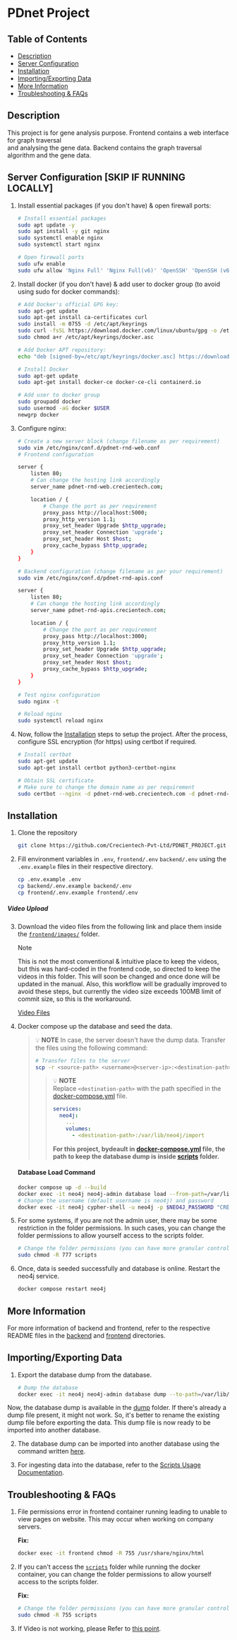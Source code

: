 <!--
This is a markdown file used for documenting things. If you viewing this on a code editor please render this page before reading.
If you are using VS Code, press Ctrl + Shift + V on windows. Cmd + Shift + V for Mac.
For other IDEs, refer to their mannual for enabling markdown rendering feature.
-->

# PDnet Project

## Table of Contents

- [Description](#description)
- [Server Configuration](#server-configuration)
- [Installation](#installation)
- [Importing/Exporting Data](#importingexporting-data)
- [More Information](#more-information)
- [Troubleshooting & FAQs](#troubleshooting--faqs)

## Description

This project is for gene analysis purpose. Frontend contains a web interface for graph traversal  
and analysing the gene data. Backend contains the graph traversal algorithm and the gene data.

## Server Configuration [SKIP IF RUNNING LOCALLY]

1. Install essential packages (if you don't have) & open firewall ports:

	```bash
	# Install essential packages
	sudo apt update -y
	sudo apt install -y git nginx
	sudo systemctl enable nginx
	sudo systemctl start nginx

	# Open firewall ports
	sudo ufw enable
	sudo ufw allow 'Nginx Full' 'Nginx Full(v6)' 'OpenSSH' 'OpenSSH (v6)'
	```

2. Install docker (if you don't have) & add user to docker group (to avoid using sudo for docker commands):

    ```bash
    # Add Docker's official GPG key:
    sudo apt-get update
    sudo apt-get install ca-certificates curl
    sudo install -m 0755 -d /etc/apt/keyrings
    sudo curl -fsSL https://download.docker.com/linux/ubuntu/gpg -o /etc/apt/keyrings/docker.asc
    sudo chmod a+r /etc/apt/keyrings/docker.asc

    # Add Docker APT repository:
    echo "deb [signed-by=/etc/apt/keyrings/docker.asc] https://download.docker.com/linux/ubuntu $(lsb_release -cs) stable" | sudo tee /etc/apt/sources.list.d/docker.list > /dev/null

    # Install Docker
    sudo apt-get update
    sudo apt-get install docker-ce docker-ce-cli containerd.io

    # Add user to docker group
    sudo groupadd docker
    sudo usermod -aG docker $USER
    newgrp docker
    ```

3. Configure nginx:

    ```bash
    # Create a new server block (change filename as per requirement)
    sudo vim /etc/nginx/conf.d/pdnet-rnd-web.conf
    # Frontend configuration
    ```

    ```bash
    server {
        listen 80;
        # Can change the hosting link accordingly
        server_name pdnet-rnd-web.crecientech.com;

        location / {
            # Change the port as per requirement
            proxy_pass http://localhost:5000;
            proxy_http_version 1.1;
            proxy_set_header Upgrade $http_upgrade;
            proxy_set_header Connection 'upgrade';
            proxy_set_header Host $host;
            proxy_cache_bypass $http_upgrade;
        }
    }
    ```

    ```bash
    # Backend configuration (change filename as per your requirement)
    sudo vim /etc/nginx/conf.d/pdnet-rnd-apis.conf
    ```

    ```bash
    server {
        listen 80;
        # Can change the hosting link accordingly
        server_name pdnet-rnd-apis.crecientech.com;

        location / {
            # Change the port as per requirement
            proxy_pass http://localhost:3000;
            proxy_http_version 1.1;
            proxy_set_header Upgrade $http_upgrade;
            proxy_set_header Connection 'upgrade';
            proxy_set_header Host $host;
            proxy_cache_bypass $http_upgrade;
        }
    }
    ```

    ```bash
    # Test nginx configuration
    sudo nginx -t

    # Reload nginx
    sudo systemctl reload nginx
    ```

4. Now, follow the [Installation](#installation) steps to setup the project. After the process, configure SSL encryption (for https) using certbot if required.

    ```bash
    # Install certbot
    sudo apt-get update
    sudo apt-get install certbot python3-certbot-nginx

    # Obtain SSL certificate 
    # Make sure to change the domain name as per requirement
    sudo certbot --nginx -d pdnet-rnd-web.crecientech.com -d pdnet-rnd-apis.crecientech.com
    ```

## Installation

1. Clone the repository

    ```bash
    git clone https://github.com/Crecientech-Pvt-Ltd/PDNET_PROJECT.git && cd PDnet
    ```

2. Fill environment variables in `.env`, `frontend/.env`  `backend/.env` using the `.env.example` files in their respective directory.

    ```bash
    cp .env.example .env
    cp backend/.env.example backend/.env
    cp frontend/.env.example frontend/.env
    ```


##### Video Upload
3. Download the video files from the following link and place them inside the [`frontend/images/`](./frontend/public/video/) folder.

    > [!NOTE]
    > This is not the most conventional & intuitive place to keep the videos, but this was hard-coded in the frontend code, so directed to keep the videos in this folder. This will soon be changed and once done will be updated in the manual. Also, this workflow will be gradually improved to avoid these steps, but currently the video size exceeds 100MB limit of commit size, so this is the workaround.

    [Video Files](https://drive.google.com/drive/u/2/folders/1ZnQ7802kUhu9uGyD7rXONvULb4ELSv4l)
    

4. Docker compose up the database and seed the data.
    > 💡 **NOTE**
    > In case, the server doesn't have the dump data. Transfer the files using the following command:
    > ```bash
    > # Transfer files to the server
    > scp -r <source-path> <username>@<server-ip>:<destination-path>
    > ```
    > > 💡 **NOTE**  
    > > Replace `<destination-path>` with the path specified in the [docker-compose.yml](../docker-compose.yml) file.
    > > ```yaml
    > > services:
    > >   neo4j:
    > >     ...
    > >     volumes:
    > >       - <destination-path>:/var/lib/neo4j/import
    > > ```
    > > **For this project, bydeault in [docker-compose.yml](../docker-compose.yml) file, the path to keep the database dump is inside [scripts](./scripts) folder.** 
    
    #### Database Load Command
    ```bash
    docker compose up -d --build
    docker exec -it neo4j neo4j-admin database load --from-path=/var/lib/neo4j/import/ pdnet
    # Change the username (default username is neo4j) and password
    docker exec -it neo4j cypher-shell -u neo4j -p $NEO4J_PASSWORD "CREATE DATABASE pdnet; START pdnet;"
    ```

6. For some systems, if you are not the admin user, there may be some restriction in the folder permissions. In such cases, you can change the folder permissions to allow yourself access to the scripts folder.

    ```bash
    # Change the folder permissions (you can have more granular control over this by changing the numbers)
    sudo chmod -R 777 scripts
    ```

7. Once, data is seeded successfully and database is online. Restart the neo4j service.

    ```bash
    docker compose restart neo4j
    ```

## More Information

For more information of backend and frontend, refer to the respective README files in the [backend](./backend/README.md) and [frontend](./frontend/README.md) directories.

## Importing/Exporting Data

1. Export the database dump from the database.

    ```bash
    # Dump the database
    docker exec -it neo4j neo4j-admin database dump --to-path=/var/lib/neo4j/import/dump pdnet
    ```

  Now, the database dump is available in the [dump](./scripts/dump/) folder. If there's already a dump file present, it might not work. So, it's better to rename the existing dump file before exporting the data. This dump file is now ready to be imported into another database.

2. The database dump can be imported into another database using the command written [here](#database-load-command).

3. For ingesting data into the database, refer to the [Scripts Usage Documentation](./scripts/README.md).


## Troubleshooting & FAQs

1. File permissions error in frontend container running leading to unable to view pages on website. This may occur when working on company servers.

    **Fix:**
    ```bash
    docker exec -it frontend chmod -R 755 /usr/share/nginx/html
    ```

2. If you can't access the [`scripts`](./scripts) folder while running the docker container, you can change the folder permissions to allow yourself access to the scripts folder.

    **Fix:**
    ```bash
    # Change the folder permissions (you can have more granular control over this by changing the numbers)
    sudo chmod -R 755 scripts
    ```

3. If Video is not working, please Refer to [this point](#video-upload).